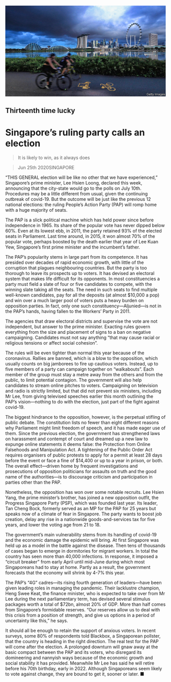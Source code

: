 ![](./images/20200627_ASP001_0.jpg)

## Thirteenth time lucky

# Singapore’s ruling party calls an election

> It is likely to win, as it always does

> Jun 25th 2020SINGAPORE

“THIS GENERAL election will be like no other that we have experienced,” Singapore’s prime minister, Lee Hsien Loong, declared this week, announcing that the city-state would go to the polls on July 10th. Procedures may be a little different from usual, given the continuing outbreak of covid-19. But the outcome will be just like the previous 12 national elections: the ruling People’s Action Party (PAP) will romp home with a huge majority of seats.

The PAP is a slick political machine which has held power since before independence in 1965. Its share of the popular vote has never dipped below 60%. Even at its lowest ebb, in 2011, the party retained 93% of the elected seats in Parliament. Last time around, in 2015, it won almost 70% of the popular vote, perhaps boosted by the death earlier that year of Lee Kuan Yew, Singapore’s first prime minister and the incumbent’s father.

The PAP’s popularity stems in large part from its competence. It has presided over decades of rapid economic growth, with little of the corruption that plagues neighbouring countries. But the party is too thorough to leave its prospects up to voters. It has devised an electoral system that makes life difficult for its opponents. In most constituencies a party must field a slate of four or five candidates to compete, with the winning slate taking all the seats. The need in such seats to find multiple well-known candidates, pay for all the deposits (at almost $10,000 a pop) and win over a much larger pool of voters puts a heavy burden on opposition parties. In fact, only one such constituency—Aljunied—is not in the PAP’s hands, having fallen to the Workers’ Party in 2011.

The agencies that draw electoral districts and supervise the vote are not independent, but answer to the prime minister. Exacting rules govern everything from the size and placement of signs to a ban on negative campaigning. Candidates must not say anything “that may cause racial or religious tensions or affect social cohesion”.

The rules will be even tighter than normal this year because of the coronavirus. Rallies are banned, which is a blow to the opposition, which usually counts on big jamborees to fire up cautious voters. Instead, up to five members of a party can campaign together on “walkabouts”. Each member of the group must stay a metre away from the others and from the public, to limit potential contagion. The government will also help candidates to stream online pitches to voters. Campaigning on television and radio is strictly limited, but that did not prevent six ministers, including Mr Lee, from giving televised speeches earlier this month outlining the PAP’s vision—nothing to do with the election, just part of the fight against covid-19.

The biggest hindrance to the opposition, however, is the perpetual stifling of public debate. The constitution lists no fewer than eight different reasons why Parliament might limit freedom of speech, and it has made eager use of them. Since the previous election, the government has strengthened laws on harassment and contempt of court and dreamed up a new law to expunge online statements it deems false: the Protection from Online Falsehoods and Manipulation Act. A tightening of the Public Order Act requires organisers of public protests to apply for a permit at least 28 days before the event or face a fine of $14,400 or up to a year in prison, or both. The overall effect—driven home by frequent investigations and prosecutions of opposition politicians for assaults on truth and the good name of the authorities—is to discourage criticism and participation in parties other than the PAP.

Nonetheless, the opposition has won over some notable recruits. Lee Hsien Yang, the prime minister’s brother, has joined a new opposition outfit, the Progress Singapore Party (PSP), which was founded last year. Its leader, Tan Cheng Bock, formerly served as an MP for the PAP for 25 years but speaks now of a climate of fear in Singapore. The party wants to boost job creation, delay any rise in a nationwide goods-and-services tax for five years, and lower the voting age from 21 to 18.

The government’s main vulnerability stems from its handling of covid-19 and the economic damage the epidemic will bring. At first Singapore was held up as a model in the battle against the disease. Then tens of thousands of cases began to emerge in dormitories for migrant workers. In total the country has seen more than 40,000 infections. In response, it imposed a “circuit breaker” from early April until mid-June during which most Singaporeans had to stay at home. Partly as a result, the government forecasts that the economy will shrink by 4-7% this year.

The PAP’s “4G” cadres—its rising fourth generation of leaders—have been given leading roles in managing the pandemic. Their lacklustre champion, Heng Swee Keat, the finance minister, who is expected to take over from Mr Lee during the next parliamentary term, has devised several stimulus packages worth a total of $72bn, almost 20% of GDP. More than half comes from Singapore’s formidable reserves. “Our reserves allow us to deal with this crisis from a position of strength, and give us options in a period of uncertainty like this,” he says.

It should all be enough to retain the support of anxious voters. In recent surveys, some 80% of respondents told Blackbox, a Singaporean pollster, that the country is heading in the right direction. The real test for the PAP will come after the election. A prolonged downturn will gnaw away at the basic compact between the PAP and its voters, who disregard its domineering and nannyish ways because of the economic growth and social stability it has provided. Meanwhile Mr Lee has said he will retire before his 70th birthday, early in 2022. Although Singaporeans seem likely to vote against change, they are bound to get it, sooner or later. ■
